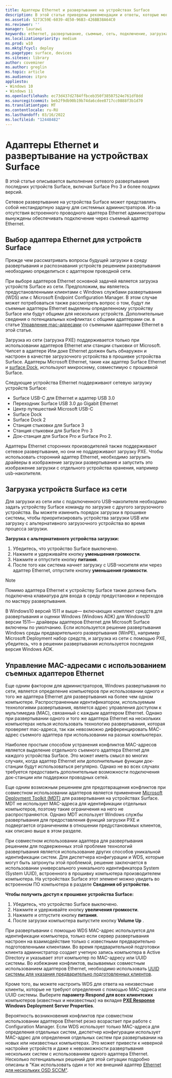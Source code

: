 ```yaml
---
title: Адаптеры Ethernet и развертывание на устройствах Surface
description: В этой статье приведены рекомендации и ответы, которые могут помочь выполнить сетевое развертывание на устройствах Surface.
ms.assetid: 5273C59E-6039-4E50-96B3-426BB38A64C0
ms.reviewer: ''
manager: laurawi
keywords: ethernet, развертывание, съемные, сеть, подключение, загрузка, встроенное ПО, устройство, адаптер, загрузка PXE, USB
ms.localizationpriority: medium
ms.prod: w10
ms.mktglfcycl: deploy
ms.pagetype: surface, devices
ms.sitesec: library
author: coveminer
ms.author: greglin
ms.topic: article
ms.audience: itpro
appliesto:
- Windows 10
- Windows 11
ms.openlocfilehash: ec73d437d2784ffbceb350f38507524e761df8dd
ms.sourcegitcommit: beb2f9db90b19b74da6cdee8717cc0888f3b1d70
ms.translationtype: MT
ms.contentlocale: ru-RU
ms.lasthandoff: 03/16/2022
ms.locfileid: "12448482"
---
```

# <a name="ethernet-adapters-and-surface-deployment"></a>Адаптеры Ethernet и развертывание на устройствах Surface

В этой статье описывается выполнение сетевого развертывания последних устройств Surface, включая Surface Pro 3 и более поздних версий.

Сетевое развертывание на устройства Surface может представлять собой нестандартную задачу для системных администраторов. Из-за отсутствия встроенного проводного адаптера Ethernet администраторы вынуждены обеспечивать подключение через съемный адаптер Ethernet.

## <a name="select-an-ethernet-adapter-for-surface-devices"></a>Выбор адаптера Ethernet для устройств Surface

Прежде чем рассматривать вопросы будущей загрузки в среду развертывания и распознавания устройств решением развертывания необходимо определиться с адаптером проводной сети.

При выборе адаптеров Ethernet основной задачей является загрузка устройств Surface из сети. Предположим, вы являетесь предустановленными клиентами с Windows службами развертывания (WDS) или с Microsoft Endpoint Configuration Manager. В этом случае может потребоваться также рассмотреть вопрос о том, будут ли съемные адаптеры Ethernet выделены определенному устройству Surface или будут общими для нескольких устройств. Дополнительные сведения о потенциальных конфликтах с общими адаптерами см. в статье [Управление mac-адресами](#manage-mac-addresses) со съемными адаптерами Ethernet в этой статье.

Загрузка из сети (загрузка PXE) поддерживается только при использовании адаптеров Ethernet или станции стыковки от Microsoft. Чипсет в адаптере Или доке Ethernet должен быть обнаружен и настроен в качестве загрузочного устройства в прошивке устройства Surface. Адаптеры Microsoft Ethernet, такие как адаптер Surface Ethernet и [surface Dock](https://www.microsoft.com/surface/accessories/surface-dock), используют микросхему, совместимую с прошивкой Surface.

Следующие устройства Ethernet поддерживают сетевую загрузку устройств Surface:

- Surface USB-C для Ethernet и адаптер USB 3.0
- Переходник Surface USB 3.0 до Gigabit Ethernet
- Центр путешествий Microsoft USB-C
- Surface Dock
- Surface Dock 2
- Станция стыковки для Surface 3
- Станция стыковки для Surface Pro 3 
- Док-станция для Surface Pro и Surface Pro 2.

Адаптеры Ethernet сторонних производителей также поддерживают сетевое развертывание, но они не поддерживают загрузку PXE. Чтобы использовать сторонний адаптер Ethernet, необходимо загрузить драйверы в изображение загрузки развертывания и запустить это изображение загрузки с отдельного устройства хранения, например usb-накопителя.

## <a name="boot-surface-devices-from-the-network"></a>Загрузка устройств Surface из сети

Для загрузки из сети или с подключенного USB-накопителя необходимо задать устройству Surface команду по загрузке с другого загрузочного устройства. Вы можете изменить порядок загрузки в прошивке системы, чтобы приоритизировать устройства загрузки USB или загрузку с альтернативного загрузочного устройства во время процесса загрузки.

**Загрузка с альтернативного устройства загрузки:**

1. Убедитесь, что устройство Surface выключено.
2. Нажмите и удерживайте кнопку **уменьшения громкости**.
3. Нажмите и отпустите кнопку **питания**.
4. После того как система начнет загрузку с USB-носителя или через адаптер Ethernet, отпустите кнопку **уменьшения громкости**.

>[!NOTE]
>Помимо адаптера Ethernet к устройству Surface также должна быть подключена клавиатура для входа в среду предустановки и переходов по мастеру развертывания.

В Windows10 версий 1511 и выше— включающих комплект средств для развертывания и оценки Windows (Windows ADK) для Windows10 версии 1511— драйверы адаптеров Ethernet для Microsoft Surface включены по умолчанию. Если используется решение развертывания Windows среды предварительного развертывания (WinPE), например Microsoft Deployment набор средств, и загрузка из сети с помощью PXE, убедитесь, что в решении развертывания используется последняя версия Windows ADK.

## <a name="manage-mac-addresses-with-removable-ethernet-adapters"></a><a href="" id="manage-mac-addresses"></a>Управление MAC-адресами с использованием съемных адаптеров Ethernet

Еще одним фактором для администраторов, Windows развертывания по сети, является определение компьютеров при использовании одного и того же адаптера Ethernet для развертывания на более чем одном компьютере. Распространенным идентификатором, используемым технологиями развертывания, является адрес управления доступом к мультимедиа (MAC), связанный с каждым адаптером Ethernet. Однако при развертывании одного и того же адаптера Ethernet на нескольких компьютерах нельзя использовать технологию развертывания, которая проверяет mac-адреса, так как невозможно дифференцировать MAC-адрес съемного адаптера при использовании на разных компьютерах.

Наиболее простым способом устранения конфликтов MAC-адресов является выделение отдельного съемного адаптера Ethernet для каждого устройства Surface. Это может иметь смысл во многих случаях, когда адаптер Ethernet или дополнительные функции док-станции будут использоваться регулярно. Однако не во всех случаях требуется предоставить дополнительные возможности подключения док-станции или поддержки проводных сетей.

Еще одним возможным решением для предотвращения конфликтов при совместном использовании адаптеров является применение [Microsoft Deployment Toolkit (MDT)](/mem/configmgr/mdt) для развертывания на устройствах Surface. MDT не использует MAC-адреса для идентификации отдельных компьютеров, поэтому такие ограничения на него не распространяются. Однако MDT использует Windows службы развертывания для предоставления функций загрузки PXE и подвергается ограничениям в отношении предустановимых клиентов, как описано выше в этом разделе.

При совместном использовании адаптера для развертывания решением для подверженных этой проблеме технологий развертывания является использование других способов уникальной идентификации систем. Для диспетчера конфигурации и WDS, которые могут быть затронуты этой проблемой, решение заключается в использовании универсального уникального идентификатора System (System UUID), встроенного в прошивку компьютера производителем компьютера. На устройствах Surface этот элемент можно увидеть во встроенном ПО компьютера в разделе **Сведения об устройстве**.

**Чтобы получить доступ к прошивке устройства Surface:**

1. Убедитесь, что устройство Surface выключено.
2. Нажмите и удерживайте кнопку **увеличения громкости**.
3. Нажмите и отпустите кнопку **питания**.
4. После загрузки компьютера выпустите кнопку **Volume Up** .

При развертывании с помощью WDS MAC-адрес используется для идентификации компьютера, только если сервер развертывания настроен на взаимодействие только с известными предварительно подготовленными клиентами. Во время предварительной подготовки клиента администратор создает учетную запись компьютера в Active Directory и указывает этот компьютер по MAC-адресу или UUID системы. Во избежание конфликтов, вызываемых совместным использованием адаптеров Ethernet, необходимо использовать [UUID системы для указания предварительно подготовленных клиентов](/previous-versions/windows/it-pro/windows-server-2012-R2-and-2012/cc742034(v=ws.11)). 

Кроме того, вы можете настроить WDS для ответа на неизвестные клиенты, которые не требуют определения с помощью MAC-адреса или UUID системы. Выберите **параметр Respond для всех клиентских** компьютеров (известных и неизвестных) на вкладке [**PXE Response**](/previous-versions/windows/it-pro/windows-server-2008-R2-and-2008/cc732360(v=ws.11)) **Windows Deployment Server Properties**.

Вероятность возникновения конфликтов при совместном использовании адаптеров Ethernet резко возрастает при работе с Configuration Manager. Если WDS использует только MAC-адреса для определения отдельных систем, диспетчер конфигурации использует MAC-адрес для определения отдельных систем при развертывании на новых или неизвестных компьютерах. Это может привести к неверной настройке устройств и даже к невозможности развертывания нескольких систем с использованием одного адаптера Ethernet. Несколько потенциальных решений для этой ситуации подробно описаны в "Как использовать один и тот же внешний адаптер [Ethernet для нескольких OSD SCCM"](https://techcommunity.microsoft.com/t5/core-infrastructure-and-security/how-to-use-the-same-external-ethernet-adapter-for-multiple-sccm/ba-p/257374).
